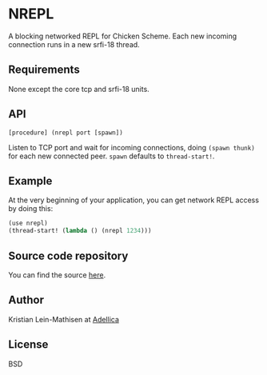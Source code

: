 # NREPL

A blocking networked REPL for Chicken Scheme. Each new incoming
connection runs in a new srfi-18 thread.

## Requirements

None except the core tcp and srfi-18 units.

## API

    [procedure] (nrepl port [spawn])

Listen to TCP port <port> and wait for incoming connections, doing
`(spawn thunk)` for each new connected peer. `spawn` defaults to `thread-start!`.

## Example

At the very beginning of your application, you can get network REPL
access by doing this:

```scheme
(use nrepl)
(thread-start! (lambda () (nrepl 1234)))
```

## Source code repository

You can find the source [here](https://github.com/Adellica/chicken-nrepl).

## Author

Kristian Lein-Mathisen at [Adellica](https://github.com/Adellica/)

## License

BSD
